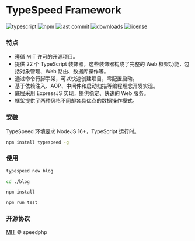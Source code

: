 # TypeSpeed Framework

[![typescript](https://badgen.net/badge/icon/TypeScript?icon=typescript&label)](https://www.npmjs.com/package/typespeed)
[![npm](https://badgen.net/npm/v/typespeed?color=cyan)](https://www.npmjs.com/package/typespeed)
[![last commit](https://img.shields.io/github/last-commit/speedphp/typespeed)](https://github.com/SpeedPHP/typespeed/commits/main)
[![downloads](https://badgen.net/npm/dt/typespeed?color=pink)](https://www.npmjs.com/package/typespeed)
[![license](https://badgen.net/github/license/speedphp/typespeed)](https://github.com/SpeedPHP/typespeed/blob/main/LICENSE)

### 特点

- 遵循 MIT 许可的开源项目。
- 提供 22 个 TypeScript 装饰器，这些装饰器构成了完整的 Web 框架功能，包括对象管理、Web 路由、数据库操作等。
- 通过命令行脚手架，可以快速创建项目，零配置启动。
- 基于依赖注入、AOP、中间件和启动扫描等编程理念开发实现。
- 底层采用 ExpressJS 实现，提供稳定、快速的 Web 服务。
- 框架提供了两种风格不同却各具优点的数据操作模式。

### 安装

TypeSpeed 环境要求 NodeJS 16+，TypeScript 运行时。

```sh
npm install typespeed -g
```
### 使用

```sh
typespeed new blog

cd ./blog

npm install

npm run test
```

### 开源协议

[MIT](LICENSE) © speedphp